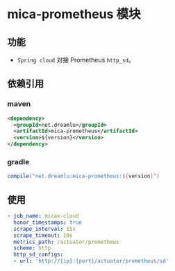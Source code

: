 # mica-prometheus 模块

## 功能
- `Spring cloud` 对接 Prometheus `http_sd`。

## 依赖引用
### maven
```xml
<dependency>
  <groupId>net.dreamlu</groupId>
  <artifactId>mica-prometheus</artifactId>
  <version>${version}</version>
</dependency>
```

### gradle
```groovy
compile("net.dreamlu:mica-prometheus:${version}")
```

## 使用
```yaml
- job_name: micax-cloud
  honor_timestamps: true
  scrape_interval: 15s
  scrape_timeout: 10s
  metrics_path: /actuator/prometheus
  scheme: http
  http_sd_configs:
  - url: 'http://{ip}:{port}/actuator/prometheus/sd'
```
